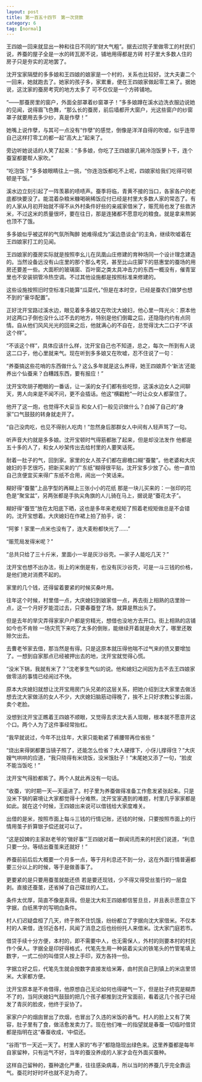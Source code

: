 ```yaml
---
layout: post
title: 第一百五十四节　第一次贷款
category: 6
tag: [normal]
---
```


王四娘一回来就显出一种和往日不同的“财大气粗”。据去过院子里做零工的村民们说，养蚕的屋子全是一水的砖瓦房不说，铺地用得都是方砖 村子里大多数人住的房子只是夯实的泥地罢了。

沈开宝家隔壁的多多娘和王四娘的娘家是一个村的，关系也比较好。沈大夫妻二个一回来，她就跑去了。她家的孩子多，家累重，便在王四娘家做起零工来了。据她说，这沈家的蚕房考究的地方太多了 可不仅仅是一个方砖铺地。

“――那蚕房里的窗户，外面全部罩着纱窗罩子！”多多娘蹲在溪水边洗衣服边说她的见闻，说得眉飞色舞，“那么长的蚕房，前后墙都开大窗户，光这些窗户的纱窗罩子就要用去多少纱，真是作孽！”

她嘴上说作孽，与其可一点没有“作孽”的感觉，倒像是洋洋自得的吹嘘，似乎连带自己这样打零工的都一起“高大上”起来了。

旁边听她说话的人笑了起来：“多多娘，你吃了王四娘家几碗冷泡饭萝卜干，连个蚕室都要帮人家吹。”

“吃泡饭？”多多娘眼睛往上一挑，“你连泡饭都吃不上呢，四娘家给我们吃得可顿顿是干饭。”

溪水边立刻引起了一阵羡慕的啧啧声。蚕季将临，青黄不接的当口，各家各户的老底都快要没了。能混着杂粮米糠喝碗稀饭应付已经是村里大多数人家的常态了。有的人家从月初开始就不得不从外村条件好些的亲戚家借米了，赈荒局也发了些救济米，不过这米的质量很坏，要在往日，那是连猪都不愿意吃的粮食。就是拿来熬粥也顶不了饿。

多多娘似乎被这样的气氛所陶醉 她难得成为“溪边恳谈会”的主角，继续吹嘘着在王四娘家打工的见闻。

王四娘家的蚕房实际就是按照李幺儿在凤凰山庄修建的育种场同一个设计理念建造的。当然设备远没有山庄里的那个那么考究，甚至比山庄脚下的慈惠堂的蚕场的用房还要差一些。大面积的玻璃窗、百叶窗之类太具冲击力的东西一概没有，催青室里也不安装铜管冷热空调。不过其他设施都是按照标准来修建的。

这些设施按照旧时空标准只能算“瓜菜代，”但是在本时空，已经是蚕农们做梦也想不到的“豪华配置”。

正好沈开宝路过溪水边，眼见着多多娘又在吹沈大媳妇，他心里一阵光火：原本他对这两口子倒也没什么过不去的地方，特别是他们倒霉之后，还隐隐约约有点同情。自从他们风风光光的回来之后，他就满心的不自在，总觉得沈大二口子“不该这个样”。

“不该这个样”，具体应该什么样，沈开宝自己也不知道，总之，每次一所到有人说这二口子，他心里就来气。现在听到多多娘又在吹嘘，忍不住说了一句：

“养蚕搞这些花哨的东西做什么？这么多年就是这么养得，她王四娘弄个‘新法’还能养出个仙蚕来？白糟践东西，要有报应！”

沈开宝吹胡子瞪眼的一番话，让一溪的女子们都有些吃惊，这溪水边女人之间聊天，男人向来是不闻不问，更不会插话。他这“横戳枪”一时让众女人都蒙住了。

他开了这一炮，也觉得不大妥当 和女人们一般见识做什么？白掉了自己的“身家”口气鼓鼓的转身就走开了。

“自己没肉吃，也见不得别人吃肉！”忽然身后那群女人中间有人轻声骂了一句。

听声音大约就是多多娘。沈开宝顿时气得筋都胀了起来，但是却没法发作 他都是五十多的人了，和女人吵架传出去给村里的人要笑话死。

耐着一肚子的气，回到家。家里的女人孩子们都在廊檐口糊“蚕鳖”。他老婆和大庆媳妇的手艺很巧，把新买来的“广东纸”糊得很平贴，沈开宝多少放了心。他一直怕自己贪便宜买来得广东纸不合用，闹出一个笑话来。

糊好得“蚕鳖”上品字型的再糊上三张小小的花纸 那是一块儿买来的：一张印的花色是“聚宝盆”，另两张都是手执尖角旗的人儿骑在马上，据说是“蚕花太子”。

糊好得“蚕笠”放在太阳底下晒，这也是多年来老规矩了照着老规矩做总是不会错的。沈开宝想着。大庆媳妇在作裙上拍了拍手，说：

“阿爹！家里一点米也没有了，连大麦粉都快光了……”

“赈荒局发得米呢？”

“总共只给了三十斤米，里面小一半是灰沙谷壳。―家子人能吃几天？”

沈开宝也想不出办法，街上的米倒是有，也没有灰沙谷壳，可是一斗三钱的价格，是他们绝对消费不起的。

家里的几个钱，还得留着要紧的时候买桑叶用。

往年这个时候，村里借一点，大庆媳妇到娘家借一点，再去街上相熟的店里赊一点，这一个月好歹能混过去，只要春蚕登了场，就算是熬出头了。

但是去年的旱灾弄得家家户户都是穷精光，想借也没地方去开口。街上相熟的店铺如今也不肯赊 一场灾荒下来吃了太多的倒账，能继续开着就是命大了，哪里还敢赊欠出去。

去曹老爷家去借，那当然是有得。只是这原本就压得他喘不过气来的债又要增加了。一想到自家那点已经被押出去的地，沈开宝就觉得心慌。

“没米下锅，我就有米了？”沈老爹生气似的说。他和媳妇之间因为去不去王四娘家做零活的事情已经闹过不快。

原本大庆媳妇就想让沈开宝用房门头兄弟的这层关系，把她介绍到沈大家里去做活 想去沈大家做活的女人不少，大庆媳妇脑筋动得晚了，挨不上只好求教公爹出面，卖个老脸。

没想到沈开宝正瞧着王四娘不顺眼，又觉得去求沈大丢人现眼，根本就不愿意开这个口。两个人为了这件事经常抬杠。

“我早就说过，今年不比往年，大家只能勒紧了裤腰带再俭省些 ”

“烧出来得粥都要当镜子照了，还能怎么俭省？大人硬撑下，小伢儿撑得住？”大庆嫂气哄哄的应道，“我只晓得有米烧饭，没米饿肚子！”末尾她又添了一句，“脸皮不能当饭吃！”

沈开宝气得脸都紫了。两个人就此再没有一句话。

“收蚕，‘的时期一天―天逼进了。村子里为养蚕做得准备工作愈发紧张起来。只是没米下锅的窘境让大家都觉得十分难熬，沈开宝家遇到的难题，村里几乎家家都是如此。就在这个时候，王四娘出来说可以借钱给大家度难关。

出借的是米，按照市面上每斗三钱的行情记账，还钱的时候，只要按照市面上的行情用茧子折算银子偿还就可以了。

“这是奴婢的主家赵老爷的‘做好事’”王四娘对着一群闻讯而来的村民们说道，“利息只要一分。等结出蚕茧来还就好！”

养蚕前前后后大概要一个月多一点，等于月利息还不到一分，这在外面行情普遍都要三分以上的时候，等于是做善事了。

更要紧的是只要用蚕茧就能还债 若是要还现钱，少不得又得受丝茧行的一层盘剥。直接还蚕茧，还省掉了自己碟丝的人工。

条件太优厚，简直不像是真得。但是沈大和王四娘都信誓旦旦，并且表示愿意立下字据，白纸黑字的写明白条件。

村人们迟疑盘桓了几天，终于熬不住饥饿，纷纷都立了字据向沈大家借米。不仅本村的人来借，连邻近各村，风闻了消息之后也纷纷托人来借米。沈大家门庭若市。

借贷手续十分方便，本村的，即不需要中人，也无需保人，外村的则要本村的村民作个保人。字据全是印好得格式，代笔先生用一种装着尖尖的铁笔头的竹管笔填上数字，一式二份的叫借贷人按上手印，双方各持一份。

字据立好之后，代笔先生就会按数字直接发给米筹，由村民自己到镇上的米店里领米。大家都方便。

沈开宝原本是不肯借得，他原想自己无论如何也得硬气一下，但是肚子终究是糊弄不了的，当阿庆媳妇气鼓鼓的把几个孩子都推到沈开宝面前，看着这几个孩子已经发了青灰的脸皮，他终于妥协了。

家家户户的烟囱冒出了炊烟，也冒出了久违的米饭的香气。村人的脸上又有了笑容，肚子里有了食，做活愈发卖力了。现在他们唯一的指望就是春蚕一切临时借贷都是指明在这“春蚕收成，‘中偿还。

“谷雨”节一天近一天了。村里人家的“布子”都隐隐现出绿色来。这里养蚕都是每年自家留种，只有运气不好，当年的蚕没养成的人家才会在外面买蚕种。

这样自己留种的，蚕种退化严重，往往感染病毒，所以当时的养蚕几乎完全靠运气。蚕花时好时坏也就不足为奇了。
